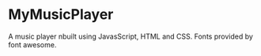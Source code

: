 # MyMusicPlayer
A music player nbuilt using JavasScript, HTML and CSS. Fonts provided by font awesome.
